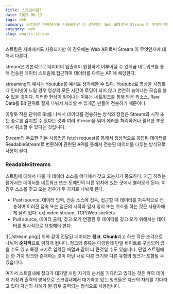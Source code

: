 ```yaml
---
title: 스트림이란?
date: 2023-06-12
tags: web
summary: 스트림은 자바에서도 사용되지만 이 경우에는 Web API로써 Stream 이 무엇인지에 대해서 다룬다. stream은 기본적으로 데이터의 입출력이 원활하게 이루어질 수 있게끔 네트워크를 통해 전송된 데이터 스트림에 접근하여 데이터를 다루는 API에 해당한다.....
category: web
slug: whatis-stream
---
```


스트림은 자바에서도 사용되지만 이 경우에는 Web API로써 Stream 이 무엇인지에 대해서 다룬다.

stream은 기본적으로 데이터의 입출력이 원활하게 이루어질 수 있게끔 네트워크를 통해 전송된 데이터 스트림에 접근하여 데이터를 다루는 API에 해당한다.

streaming의 예시는 Youtube를 예시로 생각해볼 수 있다. Youtube로 영상을 시청할 때 인터넷이 느릴 경우 영상의 모든 시간이 로딩이 되지 않고 천천히 늘어나는 모습을 볼 수 있을 것이다. 이러한 현상이 일어나는 이유는 네트워크를 통해 받은 리소스, Raw Data를 Bit 단위로 잘게 나눠서 처리할 수 있게끔 만들어 전송하기 때문이다.

이렇듯 작은 단위로 Bit를 나눠서 데이터를 전송하는 방식의 장점은 Stream의 시작 또는 종료를 감지할 수 있다는 것과 여러 Stream을 엮어 에러를 처리하거나 필요한 부분에서 취소할 수 있다는 것입니다.

Stream의 주요한 기본 사용법은 fetch request를 통해서 정상적으로 응답된 데이터를 ReadableStream로 변환하여 관련된 API를 통해서 전송된 데이터를 다루는 방식으로 사용이 된다.

### ReadableStreams

스트림에 대해서 다룰 때 데이터 소스를 어디에서 갖고 오는지가 중요하다. 지금 하려는 웹에서는 데이터를 네트워크 또는 도메인의 다른 위치에 있는 곳에서 불러오게 된다. 이 경우 소스를 갖고 오는 경우가 두 가지로 나뉘게 된다.

-   Push source, 데이터 입력, 전송
    소스에 접속, 접근할 때 데이터를 지속적으로 전송하며 이러한 접속 또는 접근의 시작과 일시 정지 또는 취소를 하는 것은 사용자에게 달려 있다.
    ex) video stream, TCP/Web sockets
-   Pull source, 데이터 출력, 갖고 오기
    연결된 후 데이터를 갖고 오기 위해서는 데이터를 명시적으로 요청해야 한다.

![[./stream.png]]
위와 같이 전달된 데이터는 **청크**, **Chunk**라고 하는 작은 조각으로 나뉘어 **순차적**으로 읽히게 됩니다. 청크의 종류는 다양한데 단일 바이트로 구성되어 있을 수도 있고 특정 크기로 입력된 배열과 같이 더 큰것일 수도 있습니다. 단일 스트림에는 한 가지 청크만 존재하는 것이 아닌 서로 다른 크기와 다른 유형의 청크가 포함될 수 있습니다.

여기서 스트림내에 청크가 대기열 처럼 자기의 순서를 기다리고 있다는 것은 큐의 데이터 저장과 출력의 방식으로 스크림내에서 대기하고 있는 청크들은 자신의 차례를 기다리고 있다 자신의 차례가 될 경우 출력되는 형식으로 사용됩니다.
